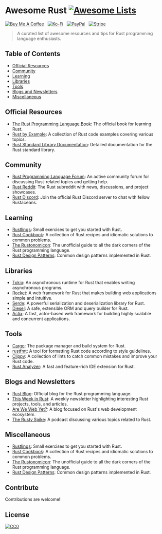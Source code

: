 # Awesome Rust [![Awesome Lists](https://srv-cdn.himpfen.io/badges/awesome-lists/awesomelists-flat.svg)](https://github.com/brandonhimpfen/awesome)

[![Buy Me A Coffee](https://srv-cdn.himpfen.io/badges/buymeacoffee/buymeacoffee-flat.svg)](https://tinyurl.com/2h9aktmd) &nbsp; [![Ko-Fi](https://srv-cdn.himpfen.io/badges/kofi/kofi-flat.svg)](https://tinyurl.com/d4xnrptz) &nbsp; [![PayPal](https://srv-cdn.himpfen.io/badges/paypal/paypal-flat.svg)](https://tinyurl.com/mr22naua) &nbsp; [![Stripe](https://srv-cdn.himpfen.io/badges/stripe/stripe-flat.svg)](https://tinyurl.com/e8ymxdw3)

> A curated list of awesome resources and tips for Rust programming language enthusiasts.

## Table of Contents
- [Official Resources](#official-resources)
- [Community](#community)
- [Learning](#learning)
- [Libraries](#libraries)
- [Tools](#tools)
- [Blogs and Newsletters](#blogs-and-newsletters)
- [Miscellaneous](#miscellaneous)

## Official Resources

- [The Rust Programming Language Book](https://doc.rust-lang.org/book/): The official book for learning Rust.
- [Rust by Example](https://doc.rust-lang.org/rust-by-example/): A collection of Rust code examples covering various topics.
- [Rust Standard Library Documentation](https://doc.rust-lang.org/std/): Detailed documentation for the Rust standard library.

## Community

- [Rust Programming Language Forum](https://users.rust-lang.org/): An active community forum for discussing Rust-related topics and getting help.
- [Rust Reddit](https://www.reddit.com/r/rust/): The Rust subreddit with news, discussions, and project showcases.
- [Rust Discord](https://discord.gg/rust-lang): Join the official Rust Discord server to chat with fellow Rustaceans.

## Learning

- [Rustlings](https://github.com/rust-lang/rustlings): Small exercises to get you started with Rust.
- [Rust Cookbook](https://rust-lang.github.io/rust-cookbook/): A collection of Rust recipes and idiomatic solutions to common problems.
- [The Rustonomicon](https://doc.rust-lang.org/nomicon/): The unofficial guide to all the dark corners of the Rust programming language.
- [Rust Design Patterns](https://rust-unofficial.github.io/patterns/): Common design patterns implemented in Rust.

## Libraries

- [Tokio](https://tokio.rs/): An asynchronous runtime for Rust that enables writing asynchronous programs.
- [Rocket](https://rocket.rs/): A web framework for Rust that makes building web applications simple and intuitive.
- [Serde](https://serde.rs/): A powerful serialization and deserialization library for Rust.
- [Diesel](http://diesel.rs/): A safe, extensible ORM and query builder for Rust.
- [Actix](https://actix.rs/): A fast, actor-based web framework for building highly scalable and concurrent applications.

## Tools

- [Cargo](https://doc.rust-lang.org/cargo/): The package manager and build system for Rust.
- [rustfmt](https://github.com/rust-lang/rustfmt): A tool for formatting Rust code according to style guidelines.
- [Clippy](https://github.com/rust-lang/rust-clippy): A collection of lints to catch common mistakes and improve your Rust code.
- [Rust Analyzer](https://rust-analyzer.github.io/): A fast and feature-rich IDE extension for Rust.

## Blogs and Newsletters

- [Rust Blog](https://blog.rust-lang.org/): Official blog for the Rust programming language.
- [This Week in Rust](https://this-week-in-rust.org/): A weekly newsletter highlighting interesting Rust projects, tools, and articles.
- [Are We Web Yet?](https://www.arewewebyet.org/): A blog focused on Rust's web development ecosystem.
- [The Rusty Spike](https://rusty-spike.blubrry.net/): A podcast discussing various topics related to Rust.

## Miscellaneous

- [Rustlings](https://github.com/rust-lang/rustlings): Small exercises to get you started with Rust.
- [Rust Cookbook](https://rust-lang.github.io/rust-cookbook/): A collection of Rust recipes and idiomatic solutions to common problems.
- [The Rustonomicon](https://doc.rust-lang.org/nomicon/): The unofficial guide to all the dark corners of the Rust programming language.
- [Rust Design Patterns](https://rust-unofficial.github.io/patterns/): Common design patterns implemented in Rust.

## Contribute

Contributions are welcome!

## License

[![CC0](https://mirrors.creativecommons.org/presskit/buttons/88x31/svg/by-sa.svg)](http://creativecommons.org/licenses/by-sa/4.0/)
